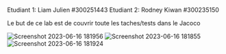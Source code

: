 
Etudiant 1: Liam Julien #300251443
Etudiant 2: Rodney Kiwan #300235150

Le but de ce lab est de couvrir toute les taches/tests dans le Jacoco

![Screenshot 2023-06-16 181956](https://github.com/LJulien27/seg3503_playground/assets/90732174/6860ab90-a000-4fa2-bf5e-276fa64490fd)
![Screenshot 2023-06-16 181855](https://github.com/LJulien27/seg3503_playground/assets/90732174/af503d48-b4f2-46bb-9f86-0bd282801667)
![Screenshot 2023-06-16 181924](https://github.com/LJulien27/seg3503_playground/assets/90732174/a88425ae-b997-4b58-86dc-a796cf551ed0)

